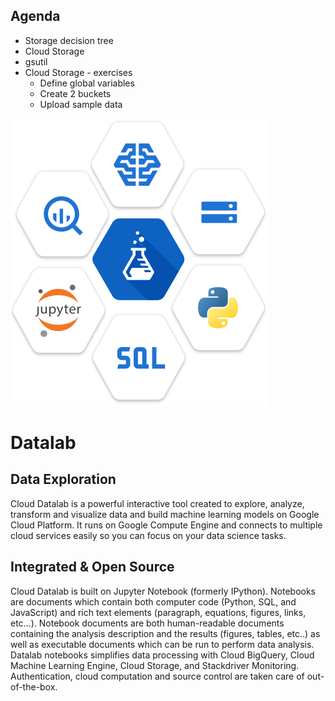 ## Agenda
- Storage decision tree
- Cloud Storage
- gsutil 
- Cloud Storage - exercises
  - Define global variables
  - Create 2 buckets
  - Upload sample data

![Diagram](https://github.com/gft-academy-pl/gcp-ai/blob/master/assets/datalab-integrated.svg)

# Datalab
## Data Exploration
Cloud Datalab is a powerful interactive tool created to explore, analyze, transform and visualize data and build machine learning models on Google Cloud Platform. It runs on Google Compute Engine and connects to multiple cloud services easily so you can focus on your data science tasks.
## Integrated & Open Source
Cloud Datalab is built on Jupyter Notebook (formerly IPython). Notebooks are documents which contain both computer code (Python, SQL, and JavaScript) and rich text elements (paragraph, equations, figures, links, etc…). Notebook documents are both human-readable documents containing the analysis description and the results (figures, tables, etc..) as well as executable documents which can be run to perform data analysis.
Datalab notebooks simplifies data processing with Cloud BigQuery, Cloud Machine Learning Engine, Cloud Storage, and Stackdriver Monitoring. Authentication, cloud computation and source control are taken care of out-of-the-box.
